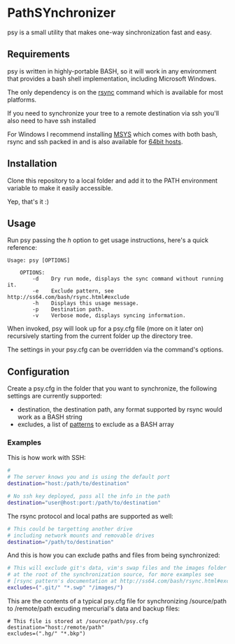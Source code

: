 PathSYnchronizer
================

psy is a small utility that makes one-way sinchronization fast and easy.

Requirements
------------

psy is written in highly-portable BASH, so it will work in any environment
that provides a bash shell implementation, including Microsoft Windows.

The only dependency is on the [rsync](http://rsync.samba.org/) command
which is available for most platforms.

If you need to synchronize your tree to a remote destination via ssh you'll
also need to have ssh installed

For Windows I recommend installing [MSYS](http://www.mingw.org/wiki/MSYS)
which comes with both bash, rsync and ssh packed in and is also available
for [64bit hosts](http://sourceforge.net/apps/trac/mingw-w64/wiki/MSYS).

Installation
------------

Clone this repository to a local folder and add it to the PATH environment
variable to make it easily accessible.

Yep, that's it :)

Usage
-----

Run psy passing the *h* option to get usage instructions, here's a quick
reference:

```
Usage: psy [OPTIONS]

    OPTIONS:
        -d    Dry run mode, displays the sync command without running it.
        -e    Exclude pattern, see http://ss64.com/bash/rsync.html#exclude
        -h    Displays this usage message.
        -p    Destination path.
        -v    Verbose mode, displays syncing information.
```

When invoked, psy will look up for a psy.cfg file (more on it later on)
recursively starting from the current folder up the directory tree.

The settings in your psy.cfg can be overridden via the command's options.

Configuration
-------------

Create a psy.cfg in the folder that you want to synchronize, the following
settings are currently supported:

* destination, the destination path, any format supported by rsync
  would work as a BASH string
* excludes, a list of [patterns](http://ss64.com/bash/rsync.html#exclude)
  to exclude as a BASH array

### Examples ###

This is how work with SSH:
```bash
#
# The server knows you and is using the default port
destination="host:/path/to/destination"

# No ssh key deployed, pass all the info in the path
destination="user@host:port:/path/to/destination"
```

The rsync protocol and local paths are supported as well:
```bash
# This could be targetting another drive
# including network mounts and removable drives
destination="/path/to/destination"
```

And this is how you can exclude paths and files from being synchronized:
```bash
# This will exclude git's data, vim's swap files and the images folder
# at the root of the synchronization source, for more examples see
# [rsync pattern's documentation at http://ss64.com/bash/rsync.html#exclude
excludes=(".git/" "*.swp" "/images/")
```

This are the contents of a typical psy.cfg file for synchronizing
/source/path to /remote/path excuding mercurial's data and backup files:
```
# This file is stored at /source/path/psy.cfg
destination="host:/remote/path"
excludes=(".hg/" "*.bkp")
```
